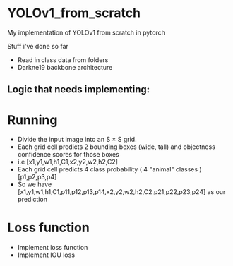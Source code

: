# YOLOv1_from_scratch
My implementation of YOLOv1 from scratch in pytorch

Stuff i've done so far
* Read in class data from folders
* Darkne19 backbone architecture

## Logic that needs implementing:

# Running
* Divide the input image into an S × S grid.
* Each grid cell predicts 2 bounding boxes (wide, tall) and objectness confidence scores for those boxes
* i.e [x1,y1,w1,h1,C1,x2,y2,w2,h2,C2]
* Each grid cell predicts 4 class probability ( 4 "animal" classes ) [p1,p2,p3,p4]
* So we have [x1,y1,w1,h1,C1,p11,p12,p13,p14,x2,y2,w2,h2,C2,p21,p22,p23,p24] as our prediction

# Loss function
* Implement loss function
* Implement IOU loss
